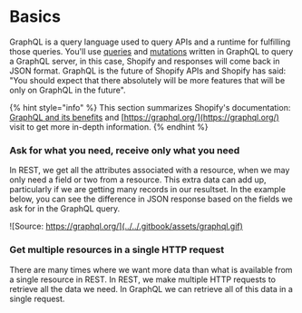 # Basics

GraphQL is a query language used to query APIs and a runtime for fulfilling those queries.  You'll use [queries](queries.md) and [mutations](mutations.md) written in GraphQL to query a GraphQL server, in this case, Shopify and responses will come back in JSON format. GraphQL is the future of Shopify APIs and Shopify has said: "You should expect that there absolutely will be more features that will be only on GraphQL in the future".

{% hint style="info" %}
This section summarizes Shopify's documentation: [GraphQL and its benefits](https://shopify.dev/concepts/graphql/benefits) and [https://graphql.org/](https://graphql.org/) visit to get more in-depth information.
{% endhint %}

### Ask for what you need, receive only what you need

In REST, we get all the attributes associated with a resource, when we may only need a field or two from a resource. This extra data can add up, particularly if we are getting many records in our resultset. In the example below, you can see the difference in JSON response based on the fields we ask for in the GraphQL query.

![Source: https://graphql.org/](../../.gitbook/assets/graphql.gif)

### Get multiple resources in a single HTTP request

There are many times where we want more data than what is available from a single resource in REST.  In REST, we make multiple HTTP requests to retrieve all the data we need.  In GraphQL we can retrieve all of this data in a single request. 







